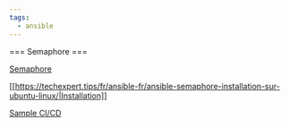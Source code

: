```yaml
---
tags:
  - ansible
---
```


=== Semaphore ===

[Semaphore](https://ansible-semaphore.com)

[[https://techexpert.tips/fr/ansible-fr/ansible-semaphore-installation-sur-ubuntu-linux/|Installation]]

[Sample CI/CD](https://dev.to/fiftin/simple-cicd-on-ansible-semaphore-4k17)